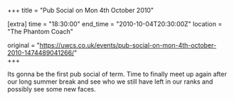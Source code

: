 +++
title = "Pub Social on Mon 4th October 2010"

[extra]
time = "18:30:00"
end_time = "2010-10-04T20:30:00Z"
location = "The Phantom Coach"

original = "https://uwcs.co.uk/events/pub-social-on-mon-4th-october-2010-1474489041266/"    
+++

Its gonna be the first pub social of term. Time to finally meet up again after our long summer break and see who we still have left in our ranks and possibly see some new faces.

